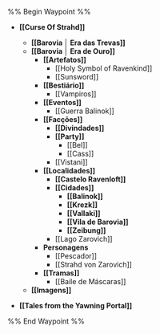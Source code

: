 %% Begin Waypoint %%
- **[[Curse Of Strahd]]**
	- **[[Barovia │ Era das Trevas]]**
	- **[[Barovia │ Era de Ouro]]**
		- **[[Artefatos]]**
			- [[Holy Symbol of Ravenkind]]
			- [[Sunsword]]
		- **[[Bestiário]]**
			- [[Vampiros]]
		- **[[Eventos]]**
			- [[Guerra Balinok]]
		- **[[Facções]]**
			- **[[Divindades]]**
			- **[[Party]]**
				- [[Bel]]
				- [[Cass]]
			- [[Vistani]]
		- **[[Localidades]]**
			- **[[Castelo Ravenloft]]**
			- **[[Cidades]]**
				- **[[Balinok]]**
				- **[[Krezk]]**
				- **[[Vallaki]]**
				- **[[Vila de Barovia]]**
				- **[[Zeibung]]**
			- [[Lago Zarovich]]
		- **Personagens**
			- [[Pescador]]
			- [[Strahd von Zarovich]]
		- **[[Tramas]]**
			- [[Baile de Máscaras]]
	- **[[Imagens]]**

- **[[Tales from the Yawning Portal]]**

%% End Waypoint %%

